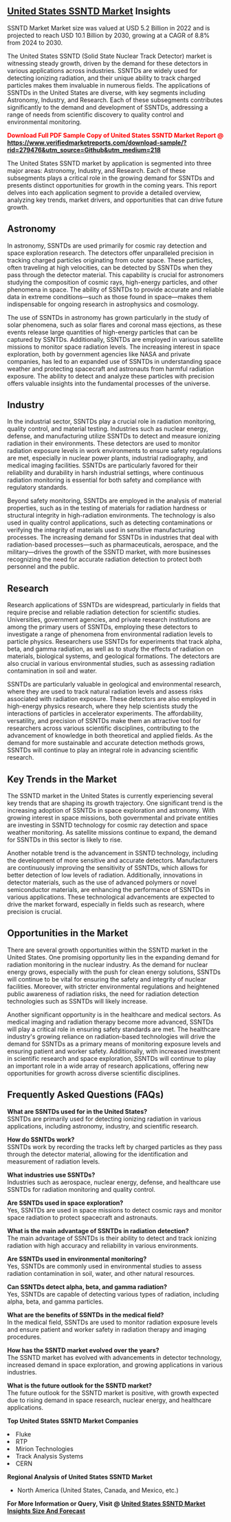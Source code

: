 <h2><a href="https://www.verifiedmarketreports.com/download-sample/?rid=279476&amp;utm_source=Github&amp;utm_medium=218" target="_blank">United States SSNTD Market</a> Insights</h2><p>SSNTD Market Market size was valued at USD 5.2 Billion in 2022 and is projected to reach USD 10.1 Billion by 2030, growing at a CAGR of 8.8% from 2024 to 2030.</p><p><p>The United States SSNTD (Solid State Nuclear Track Detector) market is witnessing steady growth, driven by the demand for these detectors in various applications across industries. SSNTDs are widely used for detecting ionizing radiation, and their unique ability to track charged particles makes them invaluable in numerous fields. The applications of SSNTDs in the United States are diverse, with key segments including Astronomy, Industry, and Research. Each of these subsegments contributes significantly to the demand and development of SSNTDs, addressing a range of needs from scientific discovery to quality control and environmental monitoring. <strong><p><span class=""><span style="color: #ff0000;"><strong>Download Full PDF Sample Copy of United States SSNTD Market Report</strong> @ </span><a href="https://www.verifiedmarketreports.com/download-sample/?rid=279476&amp;utm_source=Github&amp;utm_medium=218" target="_blank">https://www.verifiedmarketreports.com/download-sample/?rid=279476&amp;utm_source=Github&amp;utm_medium=218</a></span></p></strong></p> <p>The United States SSNTD market by application is segmented into three major areas: Astronomy, Industry, and Research. Each of these subsegments plays a critical role in the growing demand for SSNTDs and presents distinct opportunities for growth in the coming years. This report delves into each application segment to provide a detailed overview, analyzing key trends, market drivers, and opportunities that can drive future growth.</p> <h2>Astronomy</h2> <p>In astronomy, SSNTDs are used primarily for cosmic ray detection and space exploration research. The detectors offer unparalleled precision in tracking charged particles originating from outer space. These particles, often traveling at high velocities, can be detected by SSNTDs when they pass through the detector material. This capability is crucial for astronomers studying the composition of cosmic rays, high-energy particles, and other phenomena in space. The ability of SSNTDs to provide accurate and reliable data in extreme conditions—such as those found in space—makes them indispensable for ongoing research in astrophysics and cosmology.</p> <p>The use of SSNTDs in astronomy has grown particularly in the study of solar phenomena, such as solar flares and coronal mass ejections, as these events release large quantities of high-energy particles that can be captured by SSNTDs. Additionally, SSNTDs are employed in various satellite missions to monitor space radiation levels. The increasing interest in space exploration, both by government agencies like NASA and private companies, has led to an expanded use of SSNTDs in understanding space weather and protecting spacecraft and astronauts from harmful radiation exposure. The ability to detect and analyze these particles with precision offers valuable insights into the fundamental processes of the universe.</p> <h2>Industry</h2> <p>In the industrial sector, SSNTDs play a crucial role in radiation monitoring, quality control, and material testing. Industries such as nuclear energy, defense, and manufacturing utilize SSNTDs to detect and measure ionizing radiation in their environments. These detectors are used to monitor radiation exposure levels in work environments to ensure safety regulations are met, especially in nuclear power plants, industrial radiography, and medical imaging facilities. SSNTDs are particularly favored for their reliability and durability in harsh industrial settings, where continuous radiation monitoring is essential for both safety and compliance with regulatory standards.</p> <p>Beyond safety monitoring, SSNTDs are employed in the analysis of material properties, such as in the testing of materials for radiation hardness or structural integrity in high-radiation environments. The technology is also used in quality control applications, such as detecting contaminations or verifying the integrity of materials used in sensitive manufacturing processes. The increasing demand for SSNTDs in industries that deal with radiation-based processes—such as pharmaceuticals, aerospace, and the military—drives the growth of the SSNTD market, with more businesses recognizing the need for accurate radiation detection to protect both personnel and the public.</p> <h2>Research</h2> <p>Research applications of SSNTDs are widespread, particularly in fields that require precise and reliable radiation detection for scientific studies. Universities, government agencies, and private research institutions are among the primary users of SSNTDs, employing these detectors to investigate a range of phenomena from environmental radiation levels to particle physics. Researchers use SSNTDs for experiments that track alpha, beta, and gamma radiation, as well as to study the effects of radiation on materials, biological systems, and geological formations. The detectors are also crucial in various environmental studies, such as assessing radiation contamination in soil and water.</p> <p>SSNTDs are particularly valuable in geological and environmental research, where they are used to track natural radiation levels and assess risks associated with radiation exposure. These detectors are also employed in high-energy physics research, where they help scientists study the interactions of particles in accelerator experiments. The affordability, versatility, and precision of SSNTDs make them an attractive tool for researchers across various scientific disciplines, contributing to the advancement of knowledge in both theoretical and applied fields. As the demand for more sustainable and accurate detection methods grows, SSNTDs will continue to play an integral role in advancing scientific research.</p> <h2>Key Trends in the Market</h2> <p>The SSNTD market in the United States is currently experiencing several key trends that are shaping its growth trajectory. One significant trend is the increasing adoption of SSNTDs in space exploration and astronomy. With growing interest in space missions, both governmental and private entities are investing in SSNTD technology for cosmic ray detection and space weather monitoring. As satellite missions continue to expand, the demand for SSNTDs in this sector is likely to rise.</p> <p>Another notable trend is the advancement in SSNTD technology, including the development of more sensitive and accurate detectors. Manufacturers are continuously improving the sensitivity of SSNTDs, which allows for better detection of low levels of radiation. Additionally, innovations in detector materials, such as the use of advanced polymers or novel semiconductor materials, are enhancing the performance of SSNTDs in various applications. These technological advancements are expected to drive the market forward, especially in fields such as research, where precision is crucial.</p> <h2>Opportunities in the Market</h2> <p>There are several growth opportunities within the SSNTD market in the United States. One promising opportunity lies in the expanding demand for radiation monitoring in the nuclear industry. As the demand for nuclear energy grows, especially with the push for clean energy solutions, SSNTDs will continue to be vital for ensuring the safety and integrity of nuclear facilities. Moreover, with stricter environmental regulations and heightened public awareness of radiation risks, the need for radiation detection technologies such as SSNTDs will likely increase.</p> <p>Another significant opportunity is in the healthcare and medical sectors. As medical imaging and radiation therapy become more advanced, SSNTDs will play a critical role in ensuring safety standards are met. The healthcare industry's growing reliance on radiation-based technologies will drive the demand for SSNTDs as a primary means of monitoring exposure levels and ensuring patient and worker safety. Additionally, with increased investment in scientific research and space exploration, SSNTDs will continue to play an important role in a wide array of research applications, offering new opportunities for growth across diverse scientific disciplines.</p> <h2>Frequently Asked Questions (FAQs)</h2> <p><strong>What are SSNTDs used for in the United States?</strong><br>SSNTDs are primarily used for detecting ionizing radiation in various applications, including astronomy, industry, and scientific research.</p> <p><strong>How do SSNTDs work?</strong><br>SSNTDs work by recording the tracks left by charged particles as they pass through the detector material, allowing for the identification and measurement of radiation levels.</p> <p><strong>What industries use SSNTDs?</strong><br>Industries such as aerospace, nuclear energy, defense, and healthcare use SSNTDs for radiation monitoring and quality control.</p> <p><strong>Are SSNTDs used in space exploration?</strong><br>Yes, SSNTDs are used in space missions to detect cosmic rays and monitor space radiation to protect spacecraft and astronauts.</p> <p><strong>What is the main advantage of SSNTDs in radiation detection?</strong><br>The main advantage of SSNTDs is their ability to detect and track ionizing radiation with high accuracy and reliability in various environments.</p> <p><strong>Are SSNTDs used in environmental monitoring?</strong><br>Yes, SSNTDs are commonly used in environmental studies to assess radiation contamination in soil, water, and other natural resources.</p> <p><strong>Can SSNTDs detect alpha, beta, and gamma radiation?</strong><br>Yes, SSNTDs are capable of detecting various types of radiation, including alpha, beta, and gamma particles.</p> <p><strong>What are the benefits of SSNTDs in the medical field?</strong><br>In the medical field, SSNTDs are used to monitor radiation exposure levels and ensure patient and worker safety in radiation therapy and imaging procedures.</p> <p><strong>How has the SSNTD market evolved over the years?</strong><br>The SSNTD market has evolved with advancements in detector technology, increased demand in space exploration, and growing applications in various industries.</p> <p><strong>What is the future outlook for the SSNTD market?</strong><br>The future outlook for the SSNTD market is positive, with growth expected due to rising demand in space research, nuclear energy, and healthcare applications.</p></p><p><strong>Top United States SSNTD Market Companies</strong></p><div data-test-id=""><p><li>Fluke</li><li> RTP</li><li> Mirion Technologies</li><li> Track Analysis Systems</li><li> CERN</li></p><div><strong>Regional Analysis of&nbsp;United States SSNTD Market</strong></div><ul><li dir="ltr"><p dir="ltr">North America&nbsp;(United States, Canada, and Mexico, etc.)</p></li></ul><p><strong>For More Information or Query, Visit @&nbsp;</strong><strong><a href="https://www.verifiedmarketreports.com/product/ssntd-market/?utm_source=Github&amp;utm_medium=218" target="_blank">United States SSNTD Market Insights Size And Forecast</a></strong></p></div>
